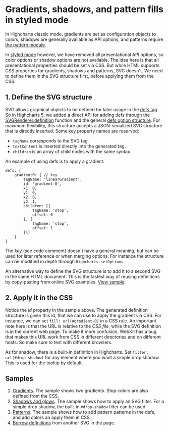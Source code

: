 Gradients, shadows, and pattern fills in styled mode
===

In Highcharts classic mode, gradients are set as configuration objects to colors, shadows are generally available as API options, and patterns require [the pattern module](https://www.highcharts.com/blog/tutorials/pattern-fills/). 

In [styled mode](docs/chart-design-and-style/style-by-css) however, we have removed all presentational API options, so color options or shadow options are not available. The idea here is that all presentational properties should be set via CSS. But while HTML supports CSS properties for gradients, shadows and patterns, SVG doesn't. We need to define them in the SVG structure first, before applying them from the CSS.

1\. Define the SVG structure
----------------------------

SVG allows graphical objects to be defined for later usage in the [defs tag](https://developer.mozilla.org/en-US/docs/Web/SVG/Element/defs). So in Highcharts 5, we added a direct API for adding defs through the [SVGRenderer.definition](http://api.highcharts.com/highcharts/SVGRenderer.definition) function and the general [defs option structure](http://api.highcharts.com/highcharts/defs). For maximum flexibility, this structure accepts a JSON-serialized SVG structure that is directly inserted. Some key property names are reserved:

*   `tagName` corresponds to the SVG tag.
*   `textContent` is inserted directly into the generated tag.
*   `children` is an array of child nodes with the same syntax.

An example of using defs is to apply a gradient: 

    
    defs: {
        gradient0: { // key
            tagName: 'linearGradient',
            id: 'gradient-0',
            x1: 0,
            y1: 0,
            x2: 0,
            y2: 1,
            children: [{
                tagName: 'stop',
                offset: 0
            }, {
                tagName: 'stop',
                offset: 1
            }\]
        }  
    }  
      
    

The _key_ (see code comment) doesn't have a general meaning, but can be used for later reference or when merging options. For instance the structure can be modified in depth through `Highcharts.setOptions`. 

An alternative way to define the SVG structure is to add it to a second SVG in the same HTML document. This is the fastest way of reusing definitions by copy-pasting from online SVG examples. [View sample](http://jsfiddle.net/gh/get/jquery/1.7.2/highcharts/highcharts/tree/master/samples/highcharts/css/gradient-island/).

2\. Apply it in the CSS
-----------------------

Notice the _id_ property in the sample above. The generated definition structure is given this id, that we can use to apply the gradient via CSS. For instance, we can set `fill: url(#gradient-0)` in a CSS rule. An important note here is that the URL is relative to the _CSS file_, while the SVG definition is in the current web page. To make it more confusion, WebKit has a bug that makes this URL work from CSS in different directories and on different hosts. So make sure to test with different browsers.

As for shadow, there is a built-in definition in Highcharts. Set `filter: url(#drop-shadow)` for any element where you want a simple drop shadow. This is used for the tooltip by default.

Samples
-------

1.  [Gradients](http://jsfiddle.net/gh/get/jquery/1.7.2/highcharts/highcharts/tree/master/samples/highcharts/css/gradient/). The sample shows two gradients. Stop colors are also defined from the CSS.
2.  [Shadows and glows](http://jsfiddle.net/gh/get/jquery/1.7.2/highcharts/highcharts/tree/master/samples/highcharts/css/shadow/). The sample shows how to apply an SVG filter. For a simple drop shadow, the built-in `#drop-shadow` filter can be used.
3.  [Patterns](http://jsfiddle.net/gh/get/jquery/1.7.2/highcharts/highcharts/tree/master/samples/highcharts/css/pattern/). The sample shows how to add pattern patterns in the defs, and add colors an apply them in CSS. 
4.  [Borrow definitions](http://jsfiddle.net/gh/get/jquery/1.7.2/highcharts/highcharts/tree/master/samples/highcharts/css/gradient-island/) from another SVG in the page.
